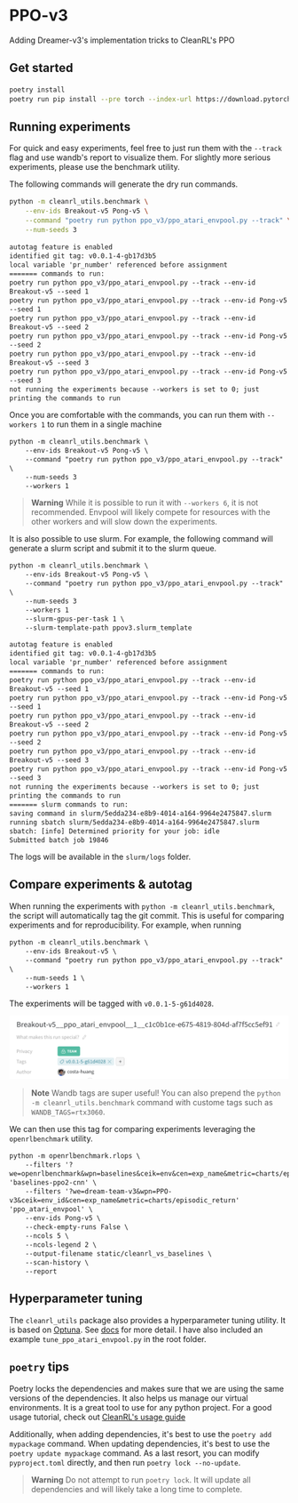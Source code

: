 # PPO-v3
Adding Dreamer-v3's implementation tricks to CleanRL's PPO

## Get started

```bash
poetry install
poetry run pip install --pre torch --index-url https://download.pytorch.org/whl/nightly/cu117
```


## Running experiments

For quick and easy experiments, feel free to just run them with the `--track` flag and use wandb's report to visualize them. For slightly more serious experiments, please use the benchmark utility.

The following commands will generate the dry run commands.
```bash
python -m cleanrl_utils.benchmark \
    --env-ids Breakout-v5 Pong-v5 \
    --command "poetry run python ppo_v3/ppo_atari_envpool.py --track" \
    --num-seeds 3
```
```
autotag feature is enabled
identified git tag: v0.0.1-4-gb17d3b5
local variable 'pr_number' referenced before assignment
======= commands to run:
poetry run python ppo_v3/ppo_atari_envpool.py --track --env-id Breakout-v5 --seed 1
poetry run python ppo_v3/ppo_atari_envpool.py --track --env-id Pong-v5 --seed 1
poetry run python ppo_v3/ppo_atari_envpool.py --track --env-id Breakout-v5 --seed 2
poetry run python ppo_v3/ppo_atari_envpool.py --track --env-id Pong-v5 --seed 2
poetry run python ppo_v3/ppo_atari_envpool.py --track --env-id Breakout-v5 --seed 3
poetry run python ppo_v3/ppo_atari_envpool.py --track --env-id Pong-v5 --seed 3
not running the experiments because --workers is set to 0; just printing the commands to run
```

Once you are comfortable with the commands, you can run them with `--workers 1` to run them in a single machine

```
python -m cleanrl_utils.benchmark \
    --env-ids Breakout-v5 Pong-v5 \
    --command "poetry run python ppo_v3/ppo_atari_envpool.py --track" \
    --num-seeds 3
    --workers 1
```

>**Warning** While it is possible to run it with `--workers 6`, it is not recommended. Envpool will likely compete for resources with the other workers and will slow down the experiments.

It is also possible to use slurm. For example, the following command will generate a slurm script and submit it to the slurm queue.

```
python -m cleanrl_utils.benchmark \
    --env-ids Breakout-v5 Pong-v5 \
    --command "poetry run python ppo_v3/ppo_atari_envpool.py --track" \
    --num-seeds 3
    --workers 1
    --slurm-gpus-per-task 1 \
    --slurm-template-path ppov3.slurm_template
```
```
autotag feature is enabled
identified git tag: v0.0.1-4-gb17d3b5
local variable 'pr_number' referenced before assignment
======= commands to run:
poetry run python ppo_v3/ppo_atari_envpool.py --track --env-id Breakout-v5 --seed 1
poetry run python ppo_v3/ppo_atari_envpool.py --track --env-id Pong-v5 --seed 1
poetry run python ppo_v3/ppo_atari_envpool.py --track --env-id Breakout-v5 --seed 2
poetry run python ppo_v3/ppo_atari_envpool.py --track --env-id Pong-v5 --seed 2
poetry run python ppo_v3/ppo_atari_envpool.py --track --env-id Breakout-v5 --seed 3
poetry run python ppo_v3/ppo_atari_envpool.py --track --env-id Pong-v5 --seed 3
not running the experiments because --workers is set to 0; just printing the commands to run
======= slurm commands to run:
saving command in slurm/5edda234-e8b9-4014-a164-9964e2475847.slurm
running sbatch slurm/5edda234-e8b9-4014-a164-9964e2475847.slurm
sbatch: [info] Determined priority for your job: idle
Submitted batch job 19846
```

The logs will be available in the `slurm/logs` folder.


## Compare experiments & autotag

When running the experiments with `python -m cleanrl_utils.benchmark`, the script will automatically tag the git commit. This is useful for comparing experiments and for reproducibility. For example, when running 

```
python -m cleanrl_utils.benchmark \
    --env-ids Breakout-v5 \
    --command "poetry run python ppo_v3/ppo_atari_envpool.py --track" \
    --num-seeds 1 \
    --workers 1
```

The experiments will be tagged with `v0.0.1-5-g61d4028`.

![](static/autotag.png)

> **Note** Wandb tags are super useful! You can also prepend the `python -m cleanrl_utils.benchmark` command with custome tags such as `WANDB_TAGS=rtx3060`. 


We can then use this tag for comparing experiments leveraging the `openrlbenchmark` utility.

```
python -m openrlbenchmark.rlops \
    --filters '?we=openrlbenchmark&wpn=baselines&ceik=env&cen=exp_name&metric=charts/episodic_return' 'baselines-ppo2-cnn' \
    --filters '?we=dream-team-v3&wpn=PPO-v3&ceik=env_id&cen=exp_name&metric=charts/episodic_return' 'ppo_atari_envpool' \
    --env-ids Pong-v5 \
    --check-empty-runs False \
    --ncols 5 \
    --ncols-legend 2 \
    --output-filename static/cleanrl_vs_baselines \
    --scan-history \
    --report
```

## Hyperparameter tuning

The `cleanrl_utils` package also provides a hyperparameter tuning utility. It is based on [Optuna](https://optuna.org/). See [docs](https://docs.cleanrl.dev/advanced/hyperparameter-tuning/) for more detail. I have also included an example `tune_ppo_atari_envpool.py` in the root folder.


## `poetry` tips

Poetry locks the dependencies and makes sure that we are using the same versions of the dependencies. It also helps us manage our virtual environments. It is a great tool to use for any python project. For a good usage tutorial, check out [CleanRL's usage guide](https://docs.cleanrl.dev/get-started/basic-usage/)

Additionally, when adding dependencies, it's best to use the `poetry add mypackage` command. When updating dependencies, it's best to use the `poetry update mypackage` command. As a last resort, you can modify `pyproject.toml` directly, and then run `poetry lock --no-update`.

>**Warning** Do not attempt to run `poetry lock`. It will update all dependencies and will likely take a long time to complete.

